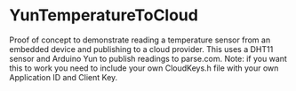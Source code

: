 # YunTemperatureToCloud
Proof of concept to demonstrate reading a temperature sensor from an embedded device and publishing to a cloud provider. This uses a DHT11 sensor and Arduino Yun to publish readings to parse.com. 
Note: if you want this to work you need to include your own CloudKeys.h file with your own Application ID and Client Key.
